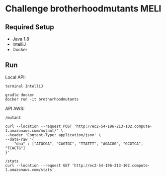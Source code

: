 # Challenge brotherhoodmutants MELI

## Required Setup
* Java 1.8 
* IntelliJ
* Docker

## Run

Local API:
```
terminal IntelliJ

gradle docker
docker run -it brotherhoodmutants
```

API AWS:
```
/mutant

curl --location --request POST 'http://ec2-54-196-213-102.compute-1.amazonaws.com/mutant/' \
--header 'Content-Type: application/json' \
--data-raw '{
    "dna" : ["ATGCGA", "CAGTGC", "TTATTT", "AGACGG", "GCGTCA", "TCACTG"]
}'

/stats
curl --location --request GET 'http://ec2-54-196-213-102.compute-1.amazonaws.com/stats'
```
